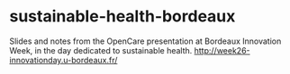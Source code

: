 # sustainable-health-bordeaux
Slides and notes from the OpenCare presentation at Bordeaux Innovation Week, in the day dedicated to sustainable health.
http://week26-innovationday.u-bordeaux.fr/
